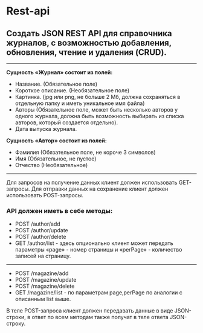 # Rest-api
## Создать JSON REST API для справочника журналов, с возможностью добавления, обновления, чтение и удаления (CRUD).

____
**Сущность «Журнал» состоит из полей:**
- Название. (Обязательное поле)
- Короткое описание. (Необязательное поле)
- Картинка. (jpg или png, не больше 2 Мб, должна сохраняться в отдельную папку и иметь уникальное имя файла)
- Авторы (Обязательное поле, может быть несколько авторов у одного журнала, должна быть возможность выбирать из списка авторов, который создается отдельно).
- Дата выпуска журнала.

**Сущность «Автор» состоит из полей:**
- Фамилия (Обязательное поле, не короче 3 символов)
- Имя (Обязательное, не пустое)
- Отчество (Необязательное)
____

Для запросов на получение данных клиент должен использовать GET-запросы.
Для отправки данных на сохранение клиент должен использовать POST-запросы.

### API должен иметь в себе методы:

- POST /author/add
- POST /author/update
- POST /author/delete
- GET /author/list - здесь опционально клиент может передать параметры «page» - номер страницы и «perPage» - количество записей на страницу.
____
- POST /magazine/add
- POST /magazine/update
- POST /magazine/delete
- GET /magazine/list - по параметрам page,perPage по аналогии с описанным list выше.

В теле POST-запроса клиент должен передавать данные в виде JSON-строки, в ответ по всем методам также получат в теле ответа JSON-строку.

